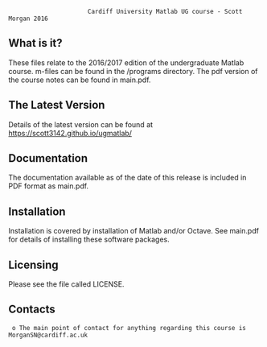 
                          Cardiff University Matlab UG course - Scott Morgan 2016

  What is it?
  -----------

  These files relate to the 2016/2017 edition of the undergraduate Matlab course. m-files can be found in the /programs directory. The pdf version of the course notes can be found in main.pdf.

  The Latest Version
  ------------------

  Details of the latest version can be found at https://scott3142.github.io/ugmatlab/

  Documentation
  -------------

  The documentation available as of the date of this release is
  included in PDF format as main.pdf.

  Installation
  ------------

  Installation is covered by installation of Matlab and/or Octave. See main.pdf for details of installing these software packages.

  Licensing
  ---------

  Please see the file called LICENSE.


  Contacts
  --------

     o The main point of contact for anything regarding this course is MorganSN@cardiff.ac.uk
